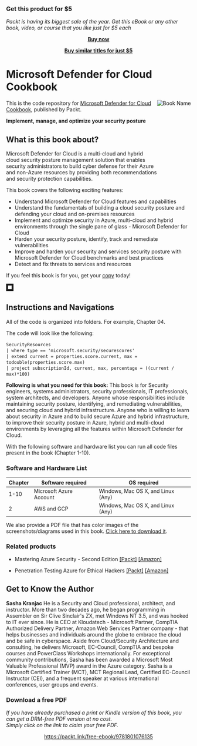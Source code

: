 
### Get this product for $5

<i>Packt is having its biggest sale of the year. Get this eBook or any other book, video, or course that you like just for $5 each</i>


<b><p align='center'>[Buy now](https://packt.link/9781801076135)</p></b>


<b><p align='center'>[Buy similar titles for just $5](https://subscription.packtpub.com/search)</p></b>


# Microsoft Defender for Cloud Cookbook

<a href="https://www.packtpub.com/product/azure-security-center-cookbook/9781801076135"><img src="https://images-na.ssl-images-amazon.com/images/I/41JbJXX8KxL._SX403_BO1,204,203,200_.jpg" alt="Book Name" height="256px" align="right"></a>

This is the code repository for [Microsoft Defender for Cloud Cookbook](https://www.packtpub.com/product/azure-security-center-cookbook/9781801076135), published by Packt.

**Implement, manage, and optimize your security posture**

## What is this book about?
Microsoft Defender for Cloud is a multi-cloud and hybrid cloud security posture management solution that enables security administrators to build cyber defense for their Azure and non-Azure resources by providing both recommendations and security protection capabilities.

This book covers the following exciting features: 
* Understand Microsoft Defender for Cloud features and capabilities
* Understand the fundamentals of building a cloud security posture and defending your cloud and on-premises resources
* Implement and optimize security in Azure, multi-cloud and hybrid environments through the single pane of glass - Microsoft Defender for Cloud
* Harden your security posture, identify, track and remediate vulnerabilities
* Improve and harden your security and services security posture with Microsoft Defender for Cloud benchmarks and best practices
* Detect and fix threats to services and resources

If you feel this book is for you, get your [copy](https://www.amazon.com/Azure-Security-Center-Cookbook-Implement-ebook/dp/B0B21KXN5C) today!

<a href="https://www.packtpub.com/?utm_source=github&utm_medium=banner&utm_campaign=GitHubBanner"><img src="https://raw.githubusercontent.com/PacktPublishing/GitHub/master/GitHub.png" alt="https://www.packtpub.com/" border="5" /></a>

## Instructions and Navigations
All of the code is organized into folders. For example, Chapter 04.

The code will look like the following:
```
SecurityResources
| where type == 'microsoft.security/securescores'
| extend current = properties.score.current, max = todouble(properties.score.max)
| project subscriptionId, current, max, percentage = ((current / max)*100)

```

**Following is what you need for this book:**
This book is for Security engineers, systems administrators, security professionals, IT professionals, system architects, and developers. Anyone whose responsibilities include maintaining security posture, identifying, and remediating vulnerabilities, and securing cloud and hybrid infrastructure. Anyone who is willing to learn about security in Azure and to build secure Azure and hybrid infrastructure, to improve their security posture in Azure, hybrid and multi-cloud environments by leveraging all the features within Microsoft Defender for Cloud.

With the following software and hardware list you can run all code files present in the book (Chapter 1-10).

### Software and Hardware List

| Chapter  | Software required                                                                                  | OS required                        |
| -------- | ---------------------------------------------------------------------------------------------------| -----------------------------------|
| 1-10     | Microsoft Azure Account									                                        | Windows, Mac OS X, and Linux (Any) |
| 2        | AWS and GCP									                                                    | Windows, Mac OS X, and Linux (Any) |

We also provide a PDF file that has color images of the screenshots/diagrams used in this book. [Click here to download it](https://static.packt-cdn.com/downloads/9781801076135_ColorImages.pdf).

### Related products <Other books you may enjoy>
* Mastering Azure Security - Second Edition [[Packt]](https://www.packtpub.com/product/mastering-azure-security-second-edition/9781803238555) [[Amazon]](https://www.amazon.com/Mastering-Azure-Security-Microsoft-workloads/dp/1803238550)

* Penetration Testing Azure for Ethical Hackers [[Packt]](https://www.packtpub.com/product/penetration-testing-azure-for-ethical-hackers/9781839212932) [[Amazon]](https://www.amazon.com/Penetration-Testing-Azure-Ethical-Hackers-ebook/dp/B09B389H2Q)
## Get to Know the Author
**Sasha Kranjac**
He is a Security and Cloud professional, architect, and instructor. More than two decades ago, he began programming in Assembler on Sir Clive Sinclair's ZX, met Windows NT 3.5, and was hooked to IT ever since. He is CEO at Kloudatech - Microsoft Partner, CompTIA Authorized Delivery Partner, Amazon Web Services Partner company - that helps businesses and individuals around the globe to embrace the cloud and be safe in cyberspace. Aside from Cloud/Security Architecture and consulting, he delivers Microsoft, EC-Council, CompTIA and bespoke courses and PowerClass Workshops internationally.
For exceptional community contributions, Sasha has been awarded a Microsoft Most Valuable Professional (MVP) award in the Azure category. Sasha is a Microsoft Certified Trainer (MCT), MCT Regional Lead, Certified EC-Council Instructor (CEI), and a frequent speaker at various international conferences, user groups and events.

### Download a free PDF

 <i>If you have already purchased a print or Kindle version of this book, you can get a DRM-free PDF version at no cost.<br>Simply click on the link to claim your free PDF.</i>
<p align="center"> <a href="https://packt.link/free-ebook/9781801076135">https://packt.link/free-ebook/9781801076135 </a> </p>